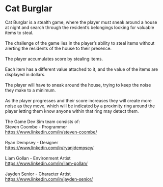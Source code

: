 # Cat Burglar <br>
Cat Burglar is a stealth game, where the player must sneak around a house at night and search through the resident’s belongings looking for valuable items to steal. <br>
<br>
The challenge of the game lies in the player’s ability to steal items without alerting the residents of the house to their presence. <br>
<br>
The player accumulates score by stealing items. <br>
<br>
Each item has a different value attached to it, and the value of the items are displayed in dollars. <br>
<br>
The player will have to sneak around the house, trying to keep the noise they make to a minimum. <br>
<br>
As the player progresses and their score increases they will create more noise as they move, which will be indicated by a proximity ring around the player letting them know anyone within that ring may detect them. <br>
<br>
The Game Dev Sim team consists of: <br>
Steven Coombe - Programmer <br>
https://www.linkedin.com/in/steven-coombe/ <br>
<br>
Ryan Dempsey - Designer <br>
https://www.linkedin.com/in/ryanjdempsey/ <br>
<br>
Liam Gollan - Environment Artist <br>
https://www.linkedin.com/in/liam-gollan/ <br>
<br>
Jayden Senior - Character Artist <br>
https://www.linkedin.com/in/jayden-senior/ <br>
<br>